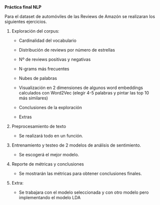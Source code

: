 **Práctica final NLP**

Para el dataset de automóviles de las Reviews de Amazón se realizaran
los siguientes ejercicios.

1.  Exploración del corpus:

    - Cardinalidad del vocabulario

    - Distribución de reviews por número de estrellas

    - Nº de reviews positivas y negativas

    - N-grams más frecuentes

    - Nubes de palabras

    - Visualización en 2 dimensiones de algunos word embeddings calculados con Word2Vec (elegir 4-5 palabras y pintar las top 10 más similares)

    - Conclusiones de la exploración

    - Extras

2.  Preprocesamiento de texto

    - Se realizará todo en un función.

3.  Entrenamiento y testeo de 2 modelos de análisis de sentimiento.

    - Se escogerá el mejor modelo.

4.  Reporte de métricas y conclusiones

    - Se mostrarán las métricas para obtener conclusiones finales.

5.  Extra:

    - Se trabajara con el modelo seleccionada y con otro modelo pero implementando el modelo LDA
